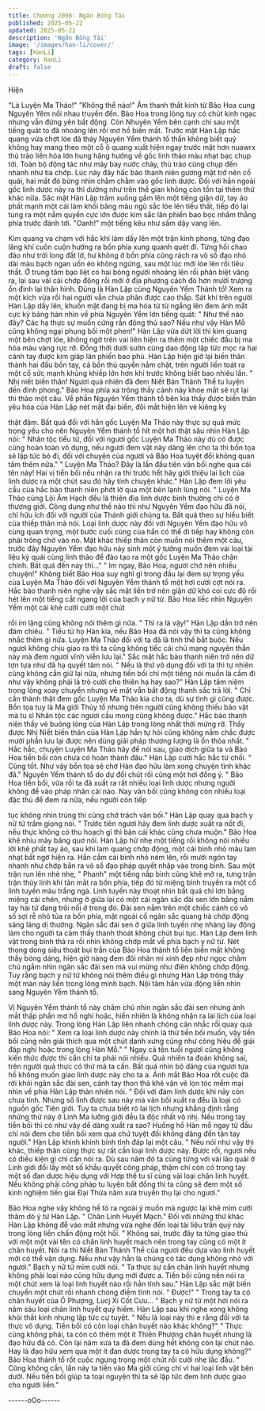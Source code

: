 ```yaml
---
title: Chương 2098: Ngân Bồng Tái
published: 2025-05-22
updated: 2025-05-22
description: 'Ngân Bồng Tái'
image: '/images/han-li/cover/'
tags: [HanLi]
category: HanLi
draft: false
---
```


Hiện

"Là Luyện Ma Thảo!"
"Không thể nào!"
Âm thanh thất kinh từ Bảo Hoa cung Nguyên Yêm nối nhau
truyền đến. Bảo Hoa trong lòng tuy có chút kinh ngạc nhưng vẫn
đứng yên bất động.
Còn Nhuyên Yểm bên cạnh chỉ sau một tiếng quát to đã nhoáng
lên rồi mơ hồ biến mất.
Trước mặt Hàn Lập hắc quang vừa chợt lóe đã tháy Nguyên Yểm
thánh tổ thần không biết quỷ không hay mang theo một cổ ô
quang xuất hiện ngay trước mặt hơn nuawrx thủ trảo liền hóa lớn
hung hăng hướng về gốc linh thảo màu nhạt bạc chụp tới.
Toàn bộ động tác như mây bay nước chảy, thủ trảo cũng chụp
đến nhanh như tia chớp.
Lúc này đây hắc bào thanh niên gương mặt trở nên cổ quái, hai
mất đỏ bừng nhìn chằm chằm vào gốc linh dược. Đối với hắn
ngoài gốc linh dược này ra thì dường như trên thế gian không còn
tồn tại thêm thứ khác nữa.
Săc mặt Hàn Lập trầm xuống gầm lên một tiếng giận dữ, tay áo
phất mạnh một cái làm khối băng màu ngũ sắc lóe lên tiếu thất,
tiếp đó lại tung ra một nắm quyền cực lớn được kim sắc lân phiến
bao bọc nhắm thẳng phía trước đánh tới.
"Oanh!" một tiếng kêu như sấm dậy vang lên.

Kim quang va chạm với hắc khí làm dấy lên một trận kinh phong,
từng đạo lăng khí cuồn cuộn hướng ra bốn phía xung quanh quét
đi.
Từng hồi chao đảo như trời long đất lở, hư không ở bốn phía
cũng rách ra vô số đạo nhỏ dài màu bạch ngan uốn éo không
ngừng, sau một lúc mới lóe lên rồi tiêu thất.
Ở trung tâm bạo liệt có hai bóng người nhoáng lên rồi phân biệt
văng ra, lại sau vài cái chớp động rồi mới ở địa phương cách đó
hơn mười trượng ổn đinh lại thân hình.
Đúng là Hàn Lập cùng Nguyên Yểm Thánh tổ!
Xem ra một kích vừa rồi hai người vẫn chưa phân được cao thấp.
Sát khí trên người Hàn Lập dấy lên, khuốn mặt đang bị ma hóa từ
từ ngẩng lên đem ánh mắt cực kỳ băng hàn nhìn về phía Nguyên
Yểm lớn tiếng quát:
" Như thế nào đây? Các hạ thực sự muốn cứng rắn động thủ sao?
Nếu như vậy Hàn Mỗ cũng không ngại phụng bồi một phen!"
Hàn Lập vừa dứt lời thì kim quang một bên chợt lóe, không ngờ
trên vai liên hiện ra thêm một chiếc đầu bị ma hóa màu vàng rực
rỡ. Đồng thời dưới sườn cũng dao động lập tức mọc ra hai cánh
tay được kim giáp lân phiến bao phủ.
Hàn Lập hiện giờ lại biến thân thành hai đầu bốn tay, cả bốn thủ
quyền nắm chặt, trên người liền toát ra một cổ sức mạnh khủng
khiếp lớn hơn khi trước không biết bao nhiêu lần.
" Nhị niết biến thân! Ngươi quả nhiên đã đem Niết Bàn Thánh Thể
tu luyện đến đỉnh phong."
Bảo Hoa phía xa trông thấy cảnh này khóe mắt sẽ rụt lại thì thào
một câu.
Về phần Nguyên Yểm thánh tổ bên kia thấy được biến thân yêu
hóa của Hàn Lập nét mặt đại biến, đôi mắt hiện lên vẻ kiêng kỵ

thật đậm.
Bất quá đối với hắn gốc Luyện Ma Thảo này thực sự quá mức
trọng yếu cho nên Nguyên Yểm thánh tổ hít một hơi thật sâu nhìn
Hàn Lập nói:
" Nhân tộc tiểu tử, đối với ngươi gốc Luyện Ma Thảo này dù có
được cũng hoàn toàn vô dụng, nếu ngươi đem vật này dâng lên
cho ta thì bổn tọa sẽ lập tức bỏ đi, đối với chuyện của ngươi và
Bảo Hoa tuyệt đối không quan tâm thêm nữa."
" Luyện Ma Thảo? Đây là lần đầu tiên vãn bối nghe qua cái tên
này! Hai vị tiền bối nếu nhận ra thì trước hết hãy giới thiệu lai lịch
của linh dược ra một chút sau đó hãy tính chuyện khác."
Hàn Lập đem lời yêu cầu của hắc bào thanh niên phớt lờ qua một
bên lạnh lùng nói.
" Luyện Ma Thảo cùng Lôi Âm Hạch đều là thiên địa linh dược
bình thường chỉ có ở thượng giới. Công dụng như thế nào thì như
Nguyên Yểm đạo hữu đã nói, chỉ hữu ích đối với người của Thánh
giới chúng ta. Bất quá theo sự hiểu biết của thiếp thân mà nói.
Loại linh dược này đối với Nguyên Yểm đạo hữu vô cùng quan
trọng, một bước cuối cùng của hắn có thể đi tiếp hay không còn
phải trông chờ vào nó.
Mặt khác thiếp thân còn muốn nói thêm một câu, trước đây
Nguyên Yểm đạo hữu nảy sinh một ý tưởng muốn đem vài loại tài
liệu kỳ quái cùng linh thảo để đào tạo ra một gốc Luyện Ma Thảo
chân chính. Bất quá đến nay thì..."
" Im ngay, Bảo Hoa, ngươi chớ nên nhiều chuyện!"
Không biết Bảo Hoa suy nghĩ gì trong đầu lại đem sự trọng yếu
của Luyện Ma Thảo đối với Nguyên Yểm thánh tổ một hơi cười
cợt nói ra. Hắc bào thanh niên nghe vậy sắc mặt liền trở nên giận
dữ khó coi cực độ rồi hét lên một tiếng cắt ngang lời của bạch y
nữ tử.
Bảo Hoa liếc nhìn Nguyên Yểm một cái khẻ cười cười một chút

rồi im lặng cũng không nói thêm gì nữa.
" Thì ra là vậy!" Hàn Lập dần trở nên đăm chiêu.
" Tiểu tử họ Hàn kia, nếu Bảo Hoa đã nói vậy thì ta cũng không
nhắc thêm gì nữa. Luyện Ma Thảo đối với ta đã là tình thế bắt
buộc. Nếu ngươi không chịu giao ra thì ta cũng không tiếc cái chủ
mạng nguyên thần này mà đem ngươi vĩnh viễn lưu lại."
Sắc mặt hắc bào thanh niên trở nên dữ tợn tựa như đã hạ quyết
tâm nói.
" Nếu là thứ vô dụng đối với ta thì tự nhiên cũng không cần giữ lại
nữa, nhưng tiền bối chỉ một tiếng nói muốn là cầm đi như vậy
không phải là trò cười cho thiên hạ hay sao?"
Hàn Lập tâm niệm trong lòng xoay chuyển nhưng vẻ mặt vẫn bất
động thanh sắc trả lời.
" Chỉ cần thành thật đem gốc Luyện Ma Thảo kia cho ta, dù sự
tình gì cũng được. Bổn tọa tuy là Ma giới Thủy tổ nhưng trên
người cũng không thiếu bảo vật mà tu sĩ Nhân tộc các ngươi cầu
mong cũng không được." Hắc bào thanh niên thấy vẻ buông lỏng
của Hàn Lập trong lòng nhất thời mừng rỡ.
Thấy được Nhị Niết biến thân của Hàn Lập hắn tự hỏi cũng không
nắm chắc được mười phần lưu lại được nên dùng giải pháp
thương lượng là ổn thỏa nhất.
" Hắc hắc, chuyện Luyện Ma Thảo hãy để nói sau, giao dịch giữa
ta và Bảo Hoa tiền bối còn chưa có hoàn thành đâu." Hàn Lập
cười hắc hắc từ chối.
" Cũng tốt. Như vậy bổn tọa sẽ chờ Hàn đạo hữu làm xong
chuyện tình khác đã." Nguyên Yểm thánh tổ do dự đối chút rồi
cũng một hơi đồng ý.
" Bảo Hoa tiền bối, vừa rồi ta đã xuất ra rất nhiều loại linh dược
nhưng người không để vào pháp nhãn cái nào. Nay vãn bối cũng
không còn nhiều loại đặc thù để đem ra nữa, nếu người còn tiếp

tục không nhìn trúng thì cũng chớ trách vãn bối." Hàn Lập quay
qua bạch y nữ tử trầm giọng nói.
" Trước tiên ngươi hãy đem linh dược xuất ra nốt đi, nếu thực
không có thu hoạch gì thì bàn cái khác cũng chưa muộn." Bảo
Hoa khẽ nhiu mày bâng quơ nói.
Hàn Lập hừ nhẹ một tiếng rồi không nói nhiều lời khẽ phất tay áo,
sau khi lam quang chớp động, một cái bình nhỏ màu lam nhạt bất
ngờ hiện ra.
Hắn cầm cái bình nhỏ ném lên, rồi mười ngón tay nhanh như
chớp bắn ra vô số đạo pháp quyết nhập vào trong bình.
Sau một trận run lên nhè nhẹ, " Phanh" một tiếng nắp bình cũng
khẽ mở ra, tưng trận trận thủy linh khí tản mắt ra bốn phía, tiếp đó
từ miệng bình truyền ra một cổ linh tuyền màu trắng ngà.
Linh tuyền này thoạt nhìn bất quá chỉ lơn bằng miệng cái chén,
nhưng ở giữa lại có một cái ngân sắc đài sen lớn bằng nắm tay
hài tử đang trôi nổi ở trong đó.
Đài sen nằm trên một chiếc cành có vô số sợi rễ nhỏ tủa ra bốn
phía, mặt ngoài cổ ngân sắc quang hà chớp động sáng láng dị
thường. Ngân sắc đài sen ở giữa linh tuyền nhẹ nhàng lay động
làm cho người ta cảm thấy thanh thoát không chút bụi tục.
Hàn Lập đem linh vật trong bình thả ra rồi nhìn không chớp mắt
về phía bạch y nữ tử.
Nét thong dong siêu thoát bụi trần của Bảo Hoa thánh tổ liền biến
mất không thấy bóng dáng, hiện giờ nàng đem đôi nhãn mi xinh
đẹp như ngọc chăm chú ngắm nhìn ngân sắc đài sen mà vui
mừng như điên không chớp động.
Tuy rằng bạch y nữ tử không nói thêm điều gì nhưng Hàn Lập
trông thấy một màn này liền trong lòng minh bạch.
Nội tâm hắn vừa động liền nhìn sang Nguyên Yểm thánh tổ.

Vị Nguyên Yểm thánh tổ này chăm chú nhìn ngân sắc đài sen
nhưng ánh mắt thập phần mơ hồ nghi hoặc, hiển nhiên là không
nhận ra lai lịch của loại linh dược này.
Trong lòng Hàn Lập liên nhanh chóng cân nhắc rồi quay qua Bảo
Hoa nói:
" Xem ra loại linh dược này chính là thứ tiền bối muốn, vậy tiền
bối cũng nên giái thích qua một chút danh xưng cũng như công
hiệu để giải đáp nghi hoặc trong lòng Hàn Mỗ."
" Ngay cả tên tuổi ngươi cũng không kiến thức được thì cần chi ta
phải nói nhiều. Quả nhiên ta đoán không sai, trên người quả thực
có thứ mà ta cần. Bất quá nhìn bộ dáng của ngươi tựa hồ không
muốn giao linh dược này cho ta a.
Ánh mắt Bảo Hoa rốt cuộc đã rời khỏi ngân sắc đài sen, cánh tay
thon thả khẽ vân vê lọn tóc mềm mại nhìn về phía Hàn Lập thản
nhiên nói.
" Đối với đám linh dược khi nãy còn chưa tính. Nhưng số linh
được sau này mà vãn bối xuất ra đều là loại có nguồn gốc Tiên
giới. Tuy ta chưa biết rõ lai lịch nhưng khẳng định rằng những thứ
này ở Linh Ma lưỡng giới đều là độc nhất vô nhị.
Nếu trong tay tiền bối thì có như vậy dể dàng xuất ra sao? Huống
hồ Hàn mỗ ngay từ đầu chỉ nói đem cho tiền bối xem qua chứ
tuyệt đối không dâng đến tận tay người." Hàn Lập khinh khỉnh
bình tỉnh đáp lại một câu.
" Nếu nói như vậy thì khác, thiếp thân cũng thực sự rất cần loại
linh dược này. Được rồi, ngươi nếu có điều kiện gì chỉ cần nói ra.
Dù sau năm đó ta cũng từng với vài lão quái ở Linh giới đổi lấy
một số khẩu quyết công pháp, thậm chí còn có trong tay một số
đan dược hiệu dụng với Hợp thế tu sĩ cùng vài loại chân linh
huyết.
Nếu không phải công pháp tu luyện bất đồng thì ta cũng sẽ đem
một số kinh nghiệm tiến giai Đại Thừa năm xưa truyền thụ lại cho
ngươi."

Bảo Hoa nghe vậy không hề tỏ ra ngoài ý muốn mà ngược lại khẽ
mỉm cười thăm dò ý tứ Hàn Lập.
" Chân Linh Huyết Mạch." Đối với những thứ khác Hàn Lập không
để vào mắt nhưng vừa nghe đến loại tài liệu trân quý này trong
lòng liền chấn động một hồi.
" Không sai, trước đây ta từng giao thủ với một một vài tên có
chân linh huyết mạch nên trong tay cũng có một ít chân huyết. Nói
ra thì Niết Bàn Thánh Thể của ngươi đều dựa vào linh huyết mới
có thể vận dụng. Nếu như vậy hẳn là chúng có tác dụng không
nhỏ với ngươi." Bạch y nữ tử mỉm cười nói.
" Ta thực sự cần chân linh huyết nhưng không phải loại nào cũng
hữu dụng mới được a. Tiền bối cũng nên nói ra một chút xem là
loại linh huyết nào rồi hẳn tính sau." Hàn Lập sắc mặt biến chuyển
một chút rồi nhanh chóng điềm tĩnh nói.
" Được!"
" Trong tay ta có chân huyết của Ô Phượng, Lucj Xí Cốt Cưu... "
Bạch y nữ tử một hơi nói ra năm sáu loại chân linh huyết quý
hiếm.
Hàn Lập sau khi nghe xong không khỏi thất kinh nhưng lập tức cự
tuyệt.
" Nếu là loại này thì e rằng đối với ta thực vô dụng. Tiền bối có
còn loại chân huyết nào khác không?"
" Thực cũng không phải, ta còn có thêm một ít Thiên Phượng
chân huyết nhưng là đạo hữu đã có. Còn lại năm xưa ta đã đem
dùng hết không còn lại chút nào. Hay là đạo hữu xem qua một ít
đan dược trong tay ta có hữu dụng không?" Bảo Hoa thánh tổ rốt
cuộc ngưng trọng một chút rồi cười nhẹ lắc đầu.
" Cũng không cần, lần này ta tiến vào Ma giới cũng chỉ vì hai loại
linh vật bên dưới. Nếu tiền bối giúp ta toại nguyện thì ta sẽ lập tức
đem linh dược giao cho người liền."

------oOo------
